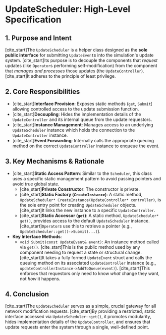 # UpdateScheduler: High-Level Specification

## 1. Purpose and Intent

[cite_start]The `UpdateScheduler` is a helper class designed as the **sole public interface** for submitting `UpdateEvent`s into the simulation's update system. [cite_start]Its purpose is to decouple the components that *request* updates (like `Operator`s performing self-modification) from the component that *manages and processes* those updates (the `UpdateController`). [cite_start]It adheres to the principle of least privilege.

## 2. Core Responsibilities

* [cite_start]**Interface Provision**: Exposes static methods (`get`, `Submit`) allowing controlled access to the update submission function.
* [cite_start]**Decoupling**: Hides the implementation details of the `UpdateController` and its internal queue from the update requestors.
* [cite_start]**Instance Management**: Manages access to an underlying `UpdateScheduler` instance which holds the connection to the `UpdateController` instance.
* [cite_start]**Event Forwarding**: Internally calls the appropriate queuing method on the correct `UpdateController` instance to enqueue the event.

## 3. Key Mechanisms & Rationale

* [cite_start]**Static Access Pattern**: Similar to the `Scheduler`, this class uses a specific static management pattern to avoid passing pointers and avoid true global state.
    * [cite_start]**Private Constructor**: The constructor is private.
    * [cite_start]**Static Factory (`CreateInstance`)**: A static method, `UpdateScheduler* CreateInstance(UpdateController* controller)`, is the sole entry point for creating `UpdateScheduler` objects. [cite_start]It links the new instance to a specific `UpdateController`.
    * [cite_start]**Static Accessor (`get`)**: A static method, `UpdateScheduler* get()`, provides access to the default `UpdateScheduler` instance. [cite_start]`Operator`s use this to retrieve a pointer (e.g., `UpdateScheduler::get()->Submit(...)`).
* **Key Interface Methods**:
    * `void Submit(const UpdateEvent& event)`: An instance method called via `get()`. [cite_start]This is the public method used by any component needing to request a state or structural change. [cite_start]It takes a fully formed `UpdateEvent` struct and calls the queuing method on its associated `UpdateController` instance (e.g., `updateControllerInstance->AddToQueue(event)`). [cite_start]This enforces that requestors only need to know *what* change they want, not *how* it happens.

## 4. Conclusion

[cite_start]The `UpdateScheduler` serves as a simple, crucial gateway for all network modification requests. [cite_start]By providing a restricted, static interface accessed via `UpdateScheduler::get()`, it promotes modularity, hides implementation details of the `UpdateController`, and ensures that update requests enter the system through a single, well-defined point.